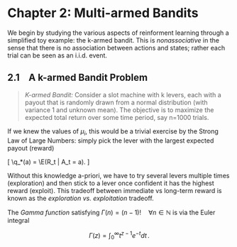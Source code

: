 # Chapter 2: Multi-armed Bandits

We begin by studying the various aspects of reinforment learning through a simplified toy example: the k-armed bandit. This is *nonassociative* in the sense that there is no association between actions and states; rather each trial can be seen as an i.i.d. event.

## 2.1 &ensp; A k-armed Bandit Problem

> *K-armed Bandit:* 
Consider a slot machine with k levers, each with a payout that is randomly drawn from a normal distribution (with variance 1 and unknown mean). The objective is to maximize the expected total return over some time period, say n=1000 trials. 

If we knew the values of $\mu_i$, this would be a trivial exercise by the Strong Law of Large Numbers: simply pick the lever with the largest expected payout (reward) 

\[ \q_*(a) = \E(R_t | A_t = a). \]

Without this knowledge a-priori, we have to try several levers multiple times (exploration) and then stick to a lever once confident it has the highest reward (exploit). This tradeoff between immediate vs long-term reward is known as the *exploration vs. exploitation* tradeoff. 

The *Gamma function* satisfying $\Gamma(n) = (n-1)!\quad\forall n\in\mathbb N$ is via the Euler integral

$$
\Gamma(z) = \int_0^\infty t^{z-1}e^{-t}dt\,.
$$
